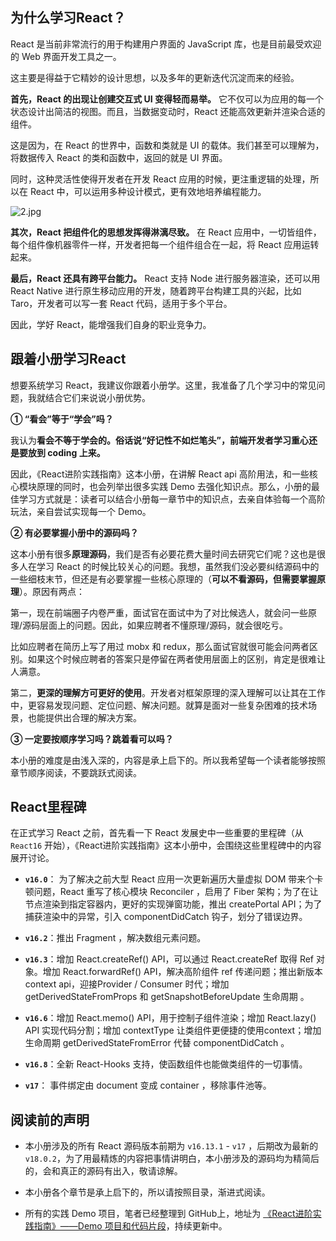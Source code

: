## 为什么学习React？


React 是当前非常流行的用于构建用户界面的 JavaScript 库，也是目前最受欢迎的 Web 界面开发工具之一。

这主要是得益于它精妙的设计思想，以及多年的更新迭代沉淀而来的经验。

**首先，React 的出现让创建交互式 UI 变得轻而易举。** 它不仅可以为应用的每一个状态设计出简洁的视图。而且，当数据变动时，React 还能高效更新并渲染合适的组件。

这是因为，在 React 的世界中，函数和类就是 UI 的载体。我们甚至可以理解为，将数据传入 React 的类和函数中，返回的就是 UI 界面。

同时，这种灵活性使得开发者在开发 React 应用的时候，更注重逻辑的处理，所以在 React 中，可以运用多种设计模式，更有效地培养编程能力。

![2.jpg](https://p3-juejin.byteimg.com/tos-cn-i-k3u1fbpfcp/a4254514da774134aee6cf17d09fcc23~tplv-k3u1fbpfcp-watermark.image)

**其次，React 把组件化的思想发挥得淋漓尽致。** 在 React 应用中，一切皆组件，每个组件像机器零件一样，开发者把每一个组件组合在一起，将 React 应用运转起来。

**最后，React 还具有跨平台能力。** React 支持 Node 进行服务器渲染，还可以用 React Native 进行原生移动应用的开发，随着跨平台构建工具的兴起，比如 Taro，开发者可以写一套 React 代码，适用于多个平台。

因此，学好 React，能增强我们自身的职业竞争力。


## 跟着小册学习React

想要系统学习 React，我建议你跟着小册学。这里，我准备了几个学习中的常见问题，我就结合它们来说说小册优势。

**① “看会”等于“学会”吗？**

我认为**看会不等于学会的。俗话说“好记性不如烂笔头”，前端开发者学习重心还是要放到 coding 上来。**

因此，《React进阶实践指南》这本小册，在讲解 React api 高阶用法，和一些核心模块原理的同时，也会列举出很多实践 Demo 去强化知识点。那么，小册的最佳学习方式就是：读者可以结合小册每一章节中的知识点，去亲自体验每一个高阶玩法，亲自尝试实现每一个 Demo。

**② 有必要掌握小册中的源码吗？**

这本小册有很多**原理源码**，我们是否有必要花费大量时间去研究它们呢？这也是很多人在学习 React 的时候比较关心的问题。我想，虽然我们没必要纠结源码中的一些细枝末节，但还是有必要掌握一些核心原理的（**可以不看源码，但需要掌握原理**）。原因有两点：

第一，现在前端圈子内卷严重，面试官在面试中为了对比候选人，就会问一些原理/源码层面上的问题。因此，如果应聘者不懂原理/源码，就会很吃亏。

比如应聘者在简历上写了用过 mobx 和 redux，那么面试官就很可能会问两者区别。如果这个时候应聘者的答案只是停留在两者使用层面上的区别，肯定是很难让人满意。

第二，**更深的理解方可更好的使用**。开发者对框架原理的深入理解可以让其在工作中，更容易发现问题、定位问题、解决问题。就算是面对一些复杂困难的技术场景，也能提供出合理的解决方案。

**③ 一定要按顺序学习吗？跳着看可以吗？**

本小册的难度是由浅入深的，内容是承上启下的。所以我希望每一个读者能够按照章节顺序阅读，不要跳跃式阅读。

## React里程碑

在正式学习 React 之前，首先看一下 React 发展史中一些重要的里程碑（从 `React16` 开始），《React进阶实践指南》这本小册中，会围绕这些里程碑中的内容展开讨论。

* **`v16.0`**： 为了解决之前大型 React 应用一次更新遍历大量虚拟 DOM 带来个卡顿问题，React 重写了核心模块 Reconciler ，启用了 Fiber 架构；为了在让节点渲染到指定容器内，更好的实现弹窗功能，推出 createPortal API；为了捕获渲染中的异常，引入 componentDidCatch 钩子，划分了错误边界。
* **`v16.2`**：推出 Fragment ，解决数组元素问题。

* **`v16.3`**：增加 React.createRef() API，可以通过 React.createRef 取得 Ref 对象。增加 React.forwardRef() API，解决高阶组件 ref 传递问题；推出新版本 context api，迎接Provider / Consumer 时代；增加 getDerivedStateFromProps 和 getSnapshotBeforeUpdate 生命周期 。

* **`v16.6`**：增加 React.memo() API，用于控制子组件渲染；增加 React.lazy() API 实现代码分割；增加 contextType 让类组件更便捷的使用context；增加生命周期 getDerivedStateFromError 代替 componentDidCatch 。

* **`v16.8`**：全新 React-Hooks 支持，使函数组件也能做类组件的一切事情。

* **`v17`**： 事件绑定由 document 变成 container ，移除事件池等。

## 阅读前的声明

* 本小册涉及的所有 React 源码版本前期为 `v16.13.1` - `v17` ，后期改为最新的 `v18.0.2`，为了用最精炼的内容把事情讲明白，本小册涉及的源码均为精简后的，会和真正的源码有出入，敬请谅解。

* 本小册各个章节是承上启下的，所以请按照目录，渐进式阅读。

* 所有的实践 Demo 项目，笔者已经整理到 GitHub上，地址为 [《React进阶实践指南》——Demo 项目和代码片段](https://github.com/GoodLuckAlien/React-Advanced-Guide-Pro)，持续更新中。

